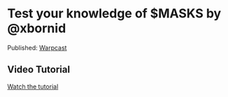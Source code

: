 # Test your knowledge of $MASKS by @xbornid
Published: [Warpcast](https://warpcast.com/xbornid/0xa8df8b0f)

## Video Tutorial

[Watch the tutorial](https://youtu.be/NP8OsE--aAk?si=iXdL_dxx_wCdND2Q)

